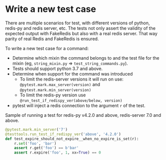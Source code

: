 
# Write a new test case

There are multiple scenarios for test, with different versions of python, redis-py and redis server, etc.
The tests not only assert the validity of the expected output with FakeRedis but also with a real redis server.
That way parity of real Redis and FakeRedis is ensured.

To write a new test case for a command:

- Determine which mixin the command belongs to and the test file for
  the mixin (eg, `string_mixin.py` => `test_string_commands.py`).
- Tests should support python 3.7 and above.
- Determine when support for the command was introduced
    - To limit the redis-server versions it will run on use:
      `@pytest.mark.max_server(version)` and `@pytest.mark.min_server(version)`
    - To limit the redis-py version use `@run_test_if_redispy_ver(above/below, version)`
- pytest will inject a redis connection to the argument `r` of the test.

Sample of running a test for redis-py v4.2.0 and above, redis-server 7.0 and above.

```python
@pytest.mark.min_server('7')
@testtools.run_test_if_redispy_ver('above', '4.2.0')
def test_expire_should_not_expire__when_no_expire_is_set(r):
    r.set('foo', 'bar')
    assert r.get('foo') == b'bar'
    assert r.expire('foo', 1, xx=True) == 0
```
